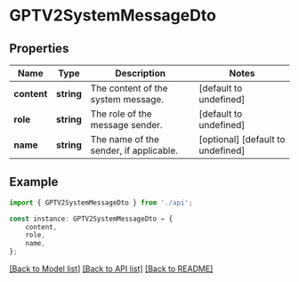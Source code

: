 # GPTV2SystemMessageDto


## Properties

Name | Type | Description | Notes
------------ | ------------- | ------------- | -------------
**content** | **string** | The content of the system message. | [default to undefined]
**role** | **string** | The role of the message sender. | [default to undefined]
**name** | **string** | The name of the sender, if applicable. | [optional] [default to undefined]

## Example

```typescript
import { GPTV2SystemMessageDto } from './api';

const instance: GPTV2SystemMessageDto = {
    content,
    role,
    name,
};
```

[[Back to Model list]](../README.md#documentation-for-models) [[Back to API list]](../README.md#documentation-for-api-endpoints) [[Back to README]](../README.md)
